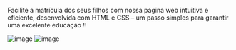 Facilite a matrícula dos seus filhos com nossa página web intuitiva e eficiente, desenvolvida com HTML e CSS – um passo simples para garantir uma excelente educação !!

![image](https://github.com/user-attachments/assets/1c107ddd-b3c8-4f84-8c4f-05d3f2fe1024)
![image](https://github.com/user-attachments/assets/699d1d96-0bed-4ea5-8cc9-58f24561f925)

